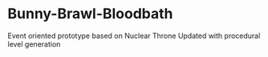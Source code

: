 # Bunny-Brawl-Bloodbath
Event oriented prototype based on Nuclear Throne
Updated with procedural level generation

